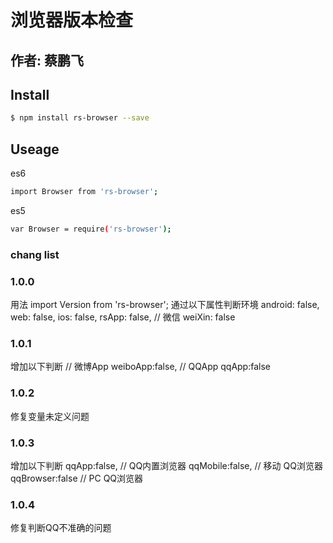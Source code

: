 # 浏览器版本检查
## 作者: 蔡鹏飞

## Install
```bash
$ npm install rs-browser --save
```

## Useage
es6
```bash
import Browser from 'rs-browser';
```

es5
```bash
var Browser = require('rs-browser');
```

### chang list
### 1.0.0
用法
import Version from 'rs-browser';
通过以下属性判断环境
  android: false,
  web: false,
  ios: false,
  rsApp: false,
  // 微信
  weiXin: false

### 1.0.1
增加以下判断
// 微博App
weiboApp:false,
// QQApp
qqApp:false

### 1.0.2
修复变量未定义问题

### 1.0.3
增加以下判断
qqApp:false, // QQ内置浏览器
qqMobile:false, // 移动 QQ浏览器
qqBrowser:false   // PC QQ浏览器

### 1.0.4
修复判断QQ不准确的问题
